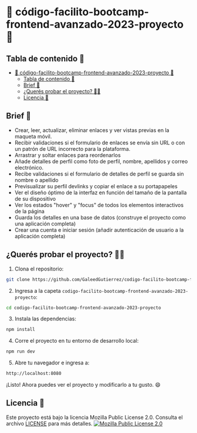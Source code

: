 # 🐊 código-facilito-bootcamp-frontend-avanzado-2023-proyecto 🐊

## Tabla de contenido 📖

- [🐊 código-facilito-bootcamp-frontend-avanzado-2023-proyecto 🐊](#-código-facilito-bootcamp-frontend-avanzado-2023-proyecto-)
	- [Tabla de contenido 📖](#tabla-de-contenido-)
	- [Brief 📝](#brief-)
	- [¿Querés probar el proyecto? 👨‍💻](#querés-probar-el-proyecto-)
	- [Licencia 📄](#licencia-)

## Brief 📝

- Crear, leer, actualizar, eliminar enlaces y ver vistas previas en la maqueta móvil.
- Recibir validaciones si el formulario de enlaces se envía sin URL o con un patrón de URL incorrecto para la plataforma.
- Arrastrar y soltar enlaces para reordenarlos
- Añade detalles de perfil como foto de perfil, nombre, apellidos y correo electrónico.
- Recibe validaciones si el formulario de detalles de perfil se guarda sin nombre o apellido
- Previsualizar su perfil devlinks y copiar el enlace a su portapapeles
- Ver el diseño óptimo de la interfaz en función del tamaño de la pantalla de su dispositivo
- Ver los estados "hover" y "focus" de todos los elementos interactivos de la página
- Guarda los detalles en una base de datos (construye el proyecto como una aplicación completa)
- Crear una cuenta e iniciar sesión (añadir autenticación de usuario a la aplicación completa)

## ¿Querés probar el proyecto? 👨‍💻

1. Clona el repositorio:

```bash
git clone https://github.com/GaleedGutierrez/codigo-facilito-bootcamp-frontend-avanzado-2023-proyecto.git
```

2. Ingresa a la capeta `codigo-facilito-bootcamp-frontend-avanzado-2023-proyecto`:

```bash
cd codigo-facilito-bootcamp-frontend-avanzado-2023-proyecto
```

3. Instala las dependencias:

```bash
npm install
```

4. Corre el proyecto en tu entorno de desarrollo local:

```bash
npm run dev
```

5. Abre tu navegador e ingresa a:

```bash
http://localhost:8080
```

¡Listo! Ahora puedes ver el proyecto y modificarlo a tu gusto. 😄

## Licencia 📄

Este proyecto está bajo la licencia Mozilla Public License 2.0. Consulta el archivo [LICENSE](https://github.com/GaleedGutierrez/codigo-facilito-bootcamp-frontend-avanzado-2023-projecto/blob/main/LICENSE) para más detalles.
[![Mozilla Public License 2.0](https://img.shields.io/badge/MPL_2.0-ff2828?style=for-the-badge&label=License "Mozilla Public License 2.0")](https://github.com/GaleedGutierrez/codigo-facilito-bootcamp-frontend-avanzado-2023-projecto/blob/main/LICENSE "Mozilla Public License 2.0")
